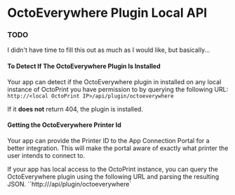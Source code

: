 # OctoEverywhere Plugin Local API

### TODO

I didn't have time to fill this out as much as I would like, but basically...

#### To Detect If The OctoEverywhere Plugin Is Installed

Your app can detect if the OctoEverywhere plugin in installed on any local instance of OctoPrint you have permission to by querying the following URL:
`http://<local OctoPrint IP>/api/plugin/octoeverywhere`

If it **does not** return 404, the plugin is installed.

#### Getting the OctoEverywhere Printer Id 

Your app can provide the Printer ID to the App Connection Portal for a better integration. This will make the portal aware of exactly what printer the user intends to connect to.

If your app has local access to the OctoPrint instance, you can query the OctoEverywhere plugin using the following URL and parsing the resulting JSON.
``http://<local OctoPrint IP>/api/plugin/octoeverywhere`